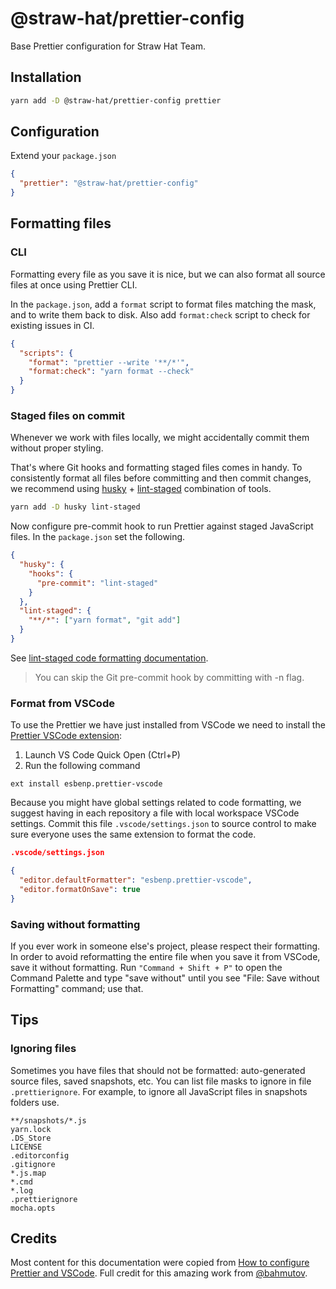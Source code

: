 # @straw-hat/prettier-config

Base Prettier configuration for Straw Hat Team.

## Installation

```bash
yarn add -D @straw-hat/prettier-config prettier
```

## Configuration

Extend your `package.json`

```json
{
  "prettier": "@straw-hat/prettier-config"
}
```

## Formatting files

### CLI

Formatting every file as you save it is nice, but we can also format all source
files at once using Prettier CLI.

In the `package.json`, add a `format` script to format files matching the mask,
and to write them back to disk. Also add `format:check` script to check for
existing issues in CI.

```json
{
  "scripts": {
    "format": "prettier --write '**/*'",
    "format:check": "yarn format --check"
  }
}
```

### Staged files on commit

Whenever we work with files locally, we might accidentally commit them without
proper styling.

That's where Git hooks and formatting staged files comes in
handy. To consistently format all files before committing and then commit
changes, we recommend using [husky](https://github.com/typicode/husky) +
[lint-staged](https://github.com/okonet/lint-staged) combination of tools.

```bash
yarn add -D husky lint-staged
```

Now configure pre-commit hook to run Prettier against staged JavaScript files.
In the `package.json` set the following.

```json
{
  "husky": {
    "hooks": {
      "pre-commit": "lint-staged"
    }
  },
  "lint-staged": {
    "**/*": ["yarn format", "git add"]
  }
}
```

See [lint-staged code formatting documentation](https://github.com/okonet/lint-staged#reformatting-the-code).

> You can skip the Git pre-commit hook by committing with -n flag.

### Format from VSCode

To use the Prettier we have just installed from VSCode we need to install the
[Prettier VSCode extension](https://github.com/prettier/prettier-vscode):

1. Launch VS Code Quick Open (Ctrl+P)
2. Run the following command

```text
ext install esbenp.prettier-vscode
```

Because you might have global settings related to code formatting, we suggest
having in each repository a file with local workspace VSCode settings. Commit
this file `.vscode/settings.json` to source control to make sure everyone uses
the same extension to format the code.

```json
.vscode/settings.json

{
  "editor.defaultFormatter": "esbenp.prettier-vscode",
  "editor.formatOnSave": true
}
```

### Saving without formatting

If you ever work in someone else's project, please respect their formatting. In
order to avoid reformatting the entire file when you save it from VSCode, save
it without formatting. Run `"Command + Shift + P"` to open the Command Palette
and type "save without" until you see "File: Save without Formatting" command;
use that.

## Tips

### Ignoring files

Sometimes you have files that should not be formatted: auto-generated source
files, saved snapshots, etc. You can list file masks to ignore in file
`.prettierignore`. For example, to ignore all JavaScript files in snapshots
folders use.

```text
**/snapshots/*.js
yarn.lock
.DS_Store
LICENSE
.editorconfig
.gitignore
*.js.map
*.cmd
*.log
.prettierignore
mocha.opts
```

## Credits

Most content for this documentation were copied from
[How to configure Prettier and VSCode](https://glebbahmutov.com/blog/configure-prettier-in-vscode/).
Full credit for this amazing work from [@bahmutov](https://glebbahmutov.com/).
